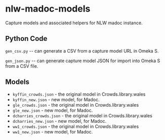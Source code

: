 # nlw-madoc-models
Capture models and associated helpers for NLW madoc instance.


## Python Code

`gen_csv.py` -- can generate a CSV from a capture model URL in Omeka S.

`gen_json.py` -- can generate capture model JSON for import into Omeka S from a CSV file.


## Models

* `kyffin_crowds.json` - the original model in Crowds.library.wales
* `kyffin_new.json` - new model, for Madoc.
* `gle_crowds.json` - the original model in Crowds.library.wales
* `gle_new.json` - new model, for Madoc.
* `dcharries_crowds.json` - the original model in Crowds.library.wales
* `dcharries_new.json` - new model, for Madoc.
* `ww1_crowds.json` - the original model in Crowds.library.wales
* `ww1_new.json` - new model, for Madoc.
